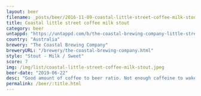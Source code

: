```yaml
---
layout: beer
filename: _posts/beer/2016-11-09-coastal-little-street-coffee-milk-stout.md
title: Coastal little street coffee milk stout
category: beer
untappd: "https://untappd.com/b/the-coastal-brewing-company-little-street-coffee-milk-stout/3163003"
country: "Australia"
brewery: "The Coastal Brewing Company"
breweryURL: "/brewery/the-coastal-brewing-company.html"
style: "Stout - Milk / Sweet"
score: 7
img: /img/list/coastal-little-street-coffee-milk-stout.jpeg
beer-date: "2019-06-22"
desc: "Good amount of coffee to beer ratio. Not enough caffeine to wake me up. Pretty good drinking"
permalink: /beer/:title.html
---
```

